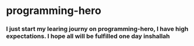 # programming-hero

### I just start my learing journy on programming-hero, I have high expectations. I hope all will be fulfilled one day inshallah
